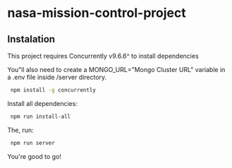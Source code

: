 # nasa-mission-control-project


## Instalation

This project requires Concurrently v9.6.6^ to install dependencies


You"ll also need to create a MONGO_URL="Mongo Cluster URL" variable in a .env file inside /server directory.

 ```sh
  npm install -g concurrently
```

Install all dependencies:

 ```sh
  npm run install-all
```

The, run:

 ```sh
  npm run server
```

You're good to go!
